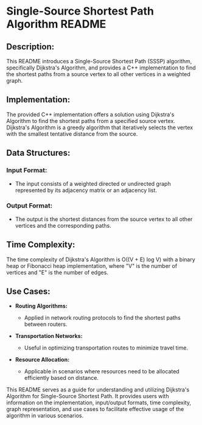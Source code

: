 # Single-Source Shortest Path Algorithm README

## Description:

This README introduces a Single-Source Shortest Path (SSSP) algorithm, specifically Dijkstra's Algorithm, and provides a C++ implementation to find the shortest paths from a source vertex to all other vertices in a weighted graph.

## Implementation:

The provided C++ implementation offers a solution using Dijkstra's Algorithm to find the shortest paths from a specified source vertex. Dijkstra's Algorithm is a greedy algorithm that iteratively selects the vertex with the smallest tentative distance from the source.

## Data Structures:

### Input Format:
- The input consists of a weighted directed or undirected graph represented by its adjacency matrix or an adjacency list.

### Output Format:
- The output is the shortest distances from the source vertex to all other vertices and the corresponding paths.

## Time Complexity:

The time complexity of Dijkstra's Algorithm is O((V + E) log V) with a binary heap or Fibonacci heap implementation, where "V" is the number of vertices and "E" is the number of edges.

## Use Cases:

- **Routing Algorithms:**
  - Applied in network routing protocols to find the shortest paths between routers.

- **Transportation Networks:**
  - Useful in optimizing transportation routes to minimize travel time.

- **Resource Allocation:**
  - Applicable in scenarios where resources need to be allocated efficiently based on distance.

This README serves as a guide for understanding and utilizing Dijkstra's Algorithm for Single-Source Shortest Path. It provides users with information on the implementation, input/output formats, time complexity, graph representation, and use cases to facilitate effective usage of the algorithm in various scenarios.
